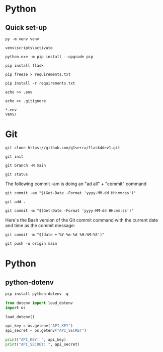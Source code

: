 # Python
## Quick set-up

```
py -m venv venv
```

```
venv\scripts\activate
```

```
python.exe -m pip install --upgrade pip
```

```
pip install flask
```

```
pip freeze > requirements.txt
```

```
pip install -r requirements.txt
```

```
echo >> .env
```

```
echo >> .gitignore
```

```
*.env
venv/
```

# Git
```
git clone https://github.com/g1serra/flask4dev1.git
```
```
git init
```

```
git branch -M main
```

```
git status
```
The following commit -am is doing an "ad all" + "commit" command  
```
git commit -am "$(Get-Date -Format 'yyyy-MM-dd HH:mm:ss')"
```
```
git add .
```
```
git commit -m "$(Get-Date -Format 'yyyy-MM-dd HH:mm:ss')"
```
Here's the Bash version of the Git commit command with the current date and time as the commit message:
```
git commit -m "$(date +'%Y-%m-%d %H:%M:%S')"
```
```
git push -u origin main
```
# Python
## python-dotenv
```python
pip install python-dotenv -q
```
```python
from dotenv import load_dotenv
import os

load_dotenv()

api_key = os.getenv("API_KEY")
api_secret = os.getenv("API_SECRET")

print("API_KEY: ", api_key)
print("API_SECRET: ", api_secret)
```
